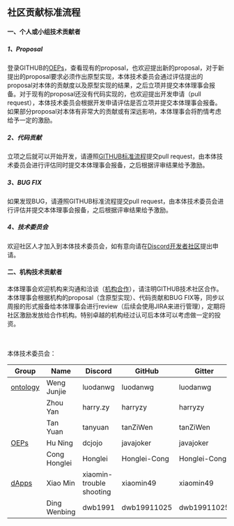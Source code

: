 ## **社区贡献标准流程**

#### 一、个人或小组技术贡献者

##### 1、Proposal

登录GITHUB的[OEPs](https://github.com/ontio/OEPs)，查看现有的proposal，也欢迎提出新的proposal，对于新提出的proposal要求必须作出原型实现，本体技术委员会通过评估提出的proposal对本体的贡献度以及原型实现的结果，之后立项并提交本体理事会报备。对于现有的proposal还没有代码实现的，也欢迎提出开发申请（pull request），本体技术委员会根据开发申请评估是否立项并提交本体理事会报备。如果部分proposal对本体有非常大的贡献或有深远影响，本体理事会将酌情考虑给予一定的激励。

##### 2、代码贡献

立项之后就可以开始开发，请遵照[GITHUB标准流程](https://help.github.com/)提交pull request，由本体技术委员会进行评估同时提交本体理事会报备，之后根据评审结果给予激励。

##### 3、BUG FIX

如果发现BUG，请遵照GITHUB标准流程提交pull request，由本体技术委员会进行评估并提交本体理事会报备，之后根据评审结果给予激励。

##### 4、技术委员会

欢迎社区人才加入到本体技术委员会，如有意向请在[Discord开发者社区](https://discord.gg/4TQujHj)提出申请。

#### 二、机构技术贡献者

本体理事会欢迎机构来沟通和洽谈（[机构合作](https://info.ont.io/cooperation/en)），请注明GITHUB技术社区合作。本体理事会根据机构的proposal（含原型实现）、代码贡献和BUG FIX等，同步以周报的形式报备给本体理事会进行review（后续会使用JIRA来进行管理），定期将社区激励发放给合作机构。特别卓越的机构经过认可后本体可以考虑做一定的投资。

<br><br>
本体技术委员会：

| **Group**                                     | **Name**     | **Discord**              | **GitHub**   | **Gitter**   |
| --------------------------------------------- | ------------ | ------------------------ | ------------ | ------------ |
| [ontology](https://github.com/ontio/ontology) | Weng Junjie  | luodanwg                 | luodanwg     | luodanwg     |
|                                               | Zhou Yan     | harry.zy                 | harryzy      | harryzy      |
|                                               | Tan Yuan     | tanyuan                  | tanZiWen     | tanZiWen     |
| [OEPs](https://github.com/ontio/OEPs)         | Hu Ning      | dcjojo                   | javajoker    | javajoker    |
|                                               | Cong Honglei | Honglei                  | Honglei-Cong | Honglei-Cong |
| [dApps](https://github.com/ontio/ONTO)        | Xiao Min     | xiaomin-trouble shooting | xiaomin49    | xiaomin49    |
|                                               | Ding Wenbing | dwb1991                  | dwb19911025  | dwb19911025  |
